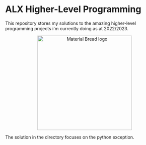 # ALX Higher-Level Programming
This repository stores my solutions to the amazing higher-level programming projects i'm currently doing as at 2022/2023.
<p align="center"><img width="300" src="https://user-images.githubusercontent.com/104144449/203196274-29c54014-a1a2-4196-b635-8e9205b271d4.jpeg" alt="Material Bread logo"></p>

The solution in the directory focuses on the python exception.
